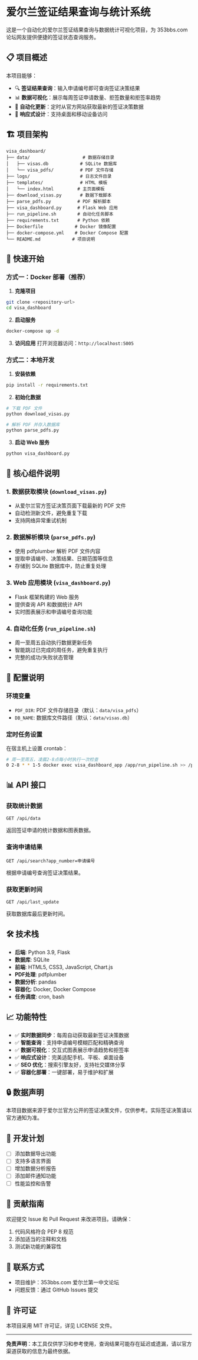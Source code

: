 # 爱尔兰签证结果查询与统计系统

这是一个自动化的爱尔兰签证结果查询与数据统计可视化项目，为 353bbs.com 论坛网友提供便捷的签证状态查询服务。

## 📋 项目概述

本项目能够：
- 🔍 **签证结果查询**：输入申请编号即可查询签证决策结果
- 📊 **数据可视化**：展示每周签证申请数量、拒签数量和拒签率趋势
- 🤖 **自动化更新**：定时从官方网站获取最新的签证决策数据
- 📱 **响应式设计**：支持桌面和移动设备访问

## 🏗️ 项目架构

```
visa_dashboard/
├── data/                    # 数据存储目录
│   ├── visas.db            # SQLite 数据库
│   └── visa_pdfs/          # PDF 文件存储
├── logs/                   # 日志文件目录
├── templates/              # HTML 模板
│   └── index.html         # 主页面模板
├── download_visas.py       # 数据下载脚本
├── parse_pdfs.py          # PDF 解析脚本
├── visa_dashboard.py      # Flask Web 应用
├── run_pipeline.sh        # 自动化任务脚本
├── requirements.txt       # Python 依赖
├── Dockerfile            # Docker 镜像配置
├── docker-compose.yml    # Docker Compose 配置
└── README.md            # 项目说明
```

## 🚀 快速开始

### 方式一：Docker 部署（推荐）

1. **克隆项目**
```bash
git clone <repository-url>
cd visa_dashboard
```

2. **启动服务**
```bash
docker-compose up -d
```

3. **访问应用**
打开浏览器访问：`http://localhost:5005`

### 方式二：本地开发

1. **安装依赖**
```bash
pip install -r requirements.txt
```

2. **初始化数据**
```bash
# 下载 PDF 文件
python download_visas.py

# 解析 PDF 并存入数据库
python parse_pdfs.py
```

3. **启动 Web 服务**
```bash
python visa_dashboard.py
```

## 📁 核心组件说明

### 1. 数据获取模块 (`download_visas.py`)
- 从爱尔兰官方签证决策页面下载最新的 PDF 文件
- 自动检测新文件，避免重复下载
- 支持网络异常重试机制

### 2. 数据解析模块 (`parse_pdfs.py`)
- 使用 pdfplumber 解析 PDF 文件内容
- 提取申请编号、决策结果、日期范围等信息
- 存储到 SQLite 数据库中，防止重复处理

### 3. Web 应用模块 (`visa_dashboard.py`)
- Flask 框架构建的 Web 服务
- 提供查询 API 和数据统计 API
- 实时图表展示和申请编号查询功能

### 4. 自动化任务 (`run_pipeline.sh`)
- 周一至周五自动执行数据更新任务
- 智能跳过已完成的周任务，避免重复执行
- 完整的成功/失败状态管理

## 🔧 配置说明

### 环境变量
- `PDF_DIR`: PDF 文件存储目录（默认：`data/visa_pdfs`）
- `DB_NAME`: 数据库文件路径（默认：`data/visas.db`）

### 定时任务设置
在宿主机上设置 crontab：
```bash
# 周一至周五，凌晨2-8点每小时执行一次检查
0 2-8 * * 1-5 docker exec visa_dashboard_app /app/run_pipeline.sh >> /path/to/logs/cron.log 2>&1
```

## 📊 API 接口

### 获取统计数据
```
GET /api/data
```
返回签证申请的统计数据和图表数据。

### 查询申请结果
```
GET /api/search?app_number=申请编号
```
根据申请编号查询签证决策结果。

### 获取更新时间
```
GET /api/last_update
```
获取数据库最后更新时间。

## 🛠️ 技术栈

- **后端**: Python 3.9, Flask
- **数据库**: SQLite
- **前端**: HTML5, CSS3, JavaScript, Chart.js
- **PDF处理**: pdfplumber
- **数据分析**: pandas
- **容器化**: Docker, Docker Compose
- **任务调度**: cron, bash

## 📈 功能特性

- ✅ **实时数据同步**：每周自动获取最新签证决策数据
- ✅ **智能查询**：支持申请编号模糊匹配和精确查询
- ✅ **数据可视化**：交互式图表展示申请趋势和拒签率
- ✅ **响应式设计**：完美适配手机、平板、桌面设备
- ✅ **SEO 优化**：搜索引擎友好，支持社交媒体分享
- ✅ **容器化部署**：一键部署，易于维护和扩展

## 🔒 数据声明

本项目数据来源于爱尔兰官方公开的签证决策文件，仅供参考。实际签证决策请以官方通知为准。

## 📝 开发计划

- [ ] 添加数据导出功能
- [ ] 支持多语言界面
- [ ] 增加数据分析报告
- [ ] 添加邮件通知功能
- [ ] 性能监控和告警

## 🤝 贡献指南

欢迎提交 Issue 和 Pull Request 来改进项目。请确保：
1. 代码风格符合 PEP 8 规范
2. 添加适当的注释和文档
3. 测试新功能的兼容性

## 📧 联系方式

- 项目维护：353bbs.com 爱尔兰第一中文论坛
- 问题反馈：通过 GitHub Issues 提交

## 📄 许可证

本项目采用 MIT 许可证，详见 LICENSE 文件。

---

**免责声明**：本工具仅供学习和参考使用，查询结果可能存在延迟或遗漏，请以官方渠道获取的信息为最终依据。